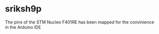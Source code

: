 # sriksh9p
The pins of the STM Nucleo F401RE has been mapped for the convinience in the Arduino IDE
